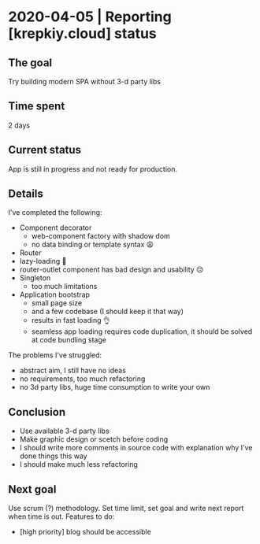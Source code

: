 # 2020-04-05 | Reporting [krepkiy.cloud] status

## The goal

Try building modern SPA without 3-d party libs

## Time spent

2 days

## Current status

App is still in progress and not ready for production.

## Details

I've completed the following:

- Component decorator
  - web-component factory with shadow dom
  - no data binding or template syntax 😩
- Router
- lazy-loading 🎉
- router-outlet component has bad design and usability 😔
- Singleton
  - too much limitations
- Application bootstrap
  - small page size
  - and a few codebase (I should keep it that way)
  - results in fast loading 👌
  - seamless app loading requires code duplication, it should be solved at code bundling stage

The problems I've struggled:

- abstract aim, I still have no ideas
- no requirements, too much refactoring
- no 3d party libs, huge time consumption to write your own

## Conclusion

- Use available 3-d party libs
- Make graphic design or scetch before coding
- I should write more comments in source code with explanation why I've done things this way
- I should make much less refactoring

## Next goal

Use scrum (?) methodology. Set time limit, set goal and write next report when time is out.
Features to do:

- [high priority] blog should be accessible
